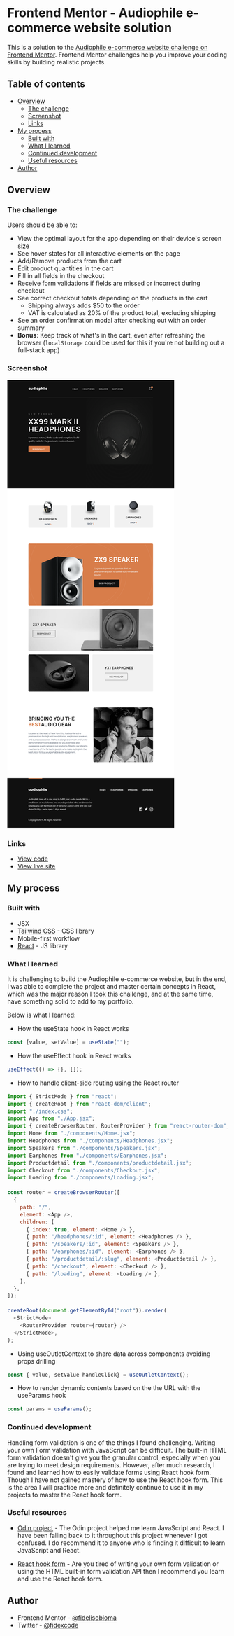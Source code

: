 # Frontend Mentor - Audiophile e-commerce website solution

This is a solution to the [Audiophile e-commerce website challenge on Frontend Mentor](https://www.frontendmentor.io/challenges/audiophile-ecommerce-website-C8cuSd_wx). Frontend Mentor challenges help you improve your coding skills by building realistic projects.

## Table of contents

- [Overview](#overview)
  - [The challenge](#the-challenge)
  - [Screenshot](#screenshot)
  - [Links](#links)
- [My process](#my-process)
  - [Built with](#built-with)
  - [What I learned](#what-i-learned)
  - [Continued development](#continued-development)
  - [Useful resources](#useful-resources)
- [Author](#author)

## Overview

### The challenge

Users should be able to:

- View the optimal layout for the app depending on their device's screen size
- See hover states for all interactive elements on the page
- Add/Remove products from the cart
- Edit product quantities in the cart
- Fill in all fields in the checkout
- Receive form validations if fields are missed or incorrect during checkout
- See correct checkout totals depending on the products in the cart
  - Shipping always adds $50 to the order
  - VAT is calculated as 20% of the product total, excluding shipping
- See an order confirmation modal after checking out with an order summary
- **Bonus**: Keep track of what's in the cart, even after refreshing the browser (`localStorage` could be used for this if you're not building out a full-stack app)

### Screenshot

![Screenshot preview of my Audiophile solution](public\assets\preview.png)

### Links

- [View code](https://github.com/fidelisobioma/audiophile.git)
- [View live site](https://audiophile-peach.vercel.app/)

## My process

### Built with

- JSX
- [Tailwind CSS](https://tailwindcss.com/) - CSS library
- Mobile-first workflow
- [React](https://reactjs.org/) - JS library

### What I learned

It is challenging to build the Audiophile e-commerce website, but in the end, I was able to complete the project and master certain concepts in React, which was the major reason I took this challenge, and at the same time, have something solid to add to my portfolio.

Below is what I learned:

- How the useState hook in React works

```js
const [value, setValue] = useState("");
```

- How the useEffect hook in React works

```js
useEffect(() => {}, []);
```

- How to handle client-side routing using the React router

```js
import { StrictMode } from "react";
import { createRoot } from "react-dom/client";
import "./index.css";
import App from "./App.jsx";
import { createBrowserRouter, RouterProvider } from "react-router-dom";
import Home from "./components/Home.jsx";
import Headphones from "./components/Headphones.jsx";
import Speakers from "./components/Speakers.jsx";
import Earphones from "./components/Earphones.jsx";
import Productdetail from "./components/productdetail.jsx";
import Checkout from "./components/Checkout.jsx";
import Loading from "./components/Loading.jsx";

const router = createBrowserRouter([
  {
    path: "/",
    element: <App />,
    children: [
      { index: true, element: <Home /> },
      { path: "/headphones/:id", element: <Headphones /> },
      { path: "/speakers/:id", element: <Speakers /> },
      { path: "/earphones/:id", element: <Earphones /> },
      { path: "/productdetail/:slug", element: <Productdetail /> },
      { path: "/checkout", element: <Checkout /> },
      { path: "/loading", element: <Loading /> },
    ],
  },
]);

createRoot(document.getElementById("root")).render(
  <StrictMode>
    <RouterProvider router={router} />
  </StrictMode>,
);
```

- Using useOutletContext to share data across components avoiding props drilling

```js
const { value, setValue handleClick} = useOutletContext();
```

- How to render dynamic contents based on the the URL with the useParams hook

```js
const params = useParams();
```

### Continued development

Handling form validation is one of the things I found challenging. Writing your own Form validation with JavaScript can be difficult. The built-in HTML form validation doesn't give you the granular control, especially when you are trying to meet design requirements. However, after much research, I found and learned how to easily validate forms using React hook form. Though I have not gained mastery of how to use the React hook form. This is the area I will practice more and definitely continue to use it in my projects to master the React hook form.

### Useful resources

- [Odin project](https://www.theodinproject.com/) - The Odin project helped me learn JavaScript and React. I have been falling back to it throughout this project whenever I got confused. I do recommend it to anyone who is finding it difficult to learn JavaScript and React.

- [React hook form](https://react-hook-form.com/) - Are you tired of writing your own form validation or using the HTML built-in form validation API then I recommend you learn and use the React hook form.

## Author

- Frontend Mentor - [@fidelisobioma](https://www.frontendmentor.io/profile/fidelisobioma)
- Twitter - [@fidexcode](https://www.twitter.com/fidexcode)
